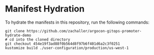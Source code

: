 # Manifest Hydration

To hydrate the manifests in this repository, run the following commands:

```shell
git clone https://github.com/zachaller/argocon-gitops-promoter-hydrate-demo
# cd into the cloned directory
git checkout 454e19f3ad88f0b564d8f97b6f401d6a2c3f0251
kustomize build ./user-configuration/production/us-west-1
```
